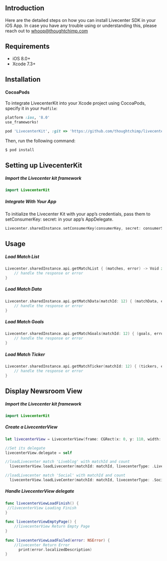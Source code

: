 ## Introduction

Here are the detailed steps on how you can install Livecenter SDK in your iOS App. In case you have any trouble using or understanding this, please reach out to whoop@thoughtchimp.com


## Requirements

- iOS 8.0+ 
- Xcode 7.3+

## Installation

#### CocoaPods

To integrate LivecenterKit into your Xcode project using CocoaPods, specify it in your `Podfile`:

```ruby
platform :ios, '8.0'
use_frameworks!

pod 'LivecenterKit', :git => 'https://github.com/thoughtchimp/livecenter-ios-sdk.git'
```

Then, run the following command:

```bash
$ pod install
```

## Setting up LivecenterKit

##### Import the Livecenter kit framework

```swift
import LivecenterKit
```

##### Integrate With Your App

To initialize the Livecenter Kit with your app’s credentials, pass them to setConsumerKey: secret: in your app’s AppDelegate.

```swift
Livecenter.sharedInstance.setConsumerKey(consumerKey, secret: consumerSecret)
```

## Usage

##### Load Match List

```swift
Livecenter.sharedInstance.api.getMatchList { (matches, error) -> Void in
	// handle the response or error
}
```

##### Load Match Data

```swift
Livecenter.sharedInstance.api.getMatchData(matchId: 12) { (matchData, error) -> Void in
	// handle the response or error
}
```

##### Load Match Goals

```swift
Livecenter.sharedInstance.api.getMatchGoals(matchId: 12) { (goals, error) -> Void in
	// handle the response or error
}
```

##### Load Match Ticker

```swift
Livecenter.sharedInstance.api.getMatchTicker(matchId: 12) { (tickers, error) -> Void in
	// handle the response or error
}
```

## Display Newsroom View

##### Import the Livecenter kit framework

```swift
import LivecenterKit
```
##### Create a LivecenterView

```swift
let livecenterView = LivecenterView(frame: CGRect(x: 0, y: 110, width: 320, height: 400))

//Set its delegate
livecenterView.delegate = self

//loadLivecenter match 'Liveblog' with matchId and count
  livecenterView.loadLivecenter(matchId: matchId, livecenterType: .Liveblog, count: 10)

//loadLivecenter match 'Social' with matchId and count
  livecenterView.loadLiveCenter(matchId: matchId, livecenterType: .Social, count: 10)
```

##### Handle LivecenterView  delegate

```swift
func livecenterViewLoadFinish() {
 //livecenterView Loading Finish        
}
    
func livecenterViewEmptyPage() {
	//livecenterView Return Empty Page        
}
    
func livecenterViewLoadFailed(error: NSError) {
	//livecenter Return Error
      print(error.localizedDescription)
}
```
